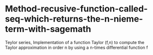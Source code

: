 # Method-recusive-function-called-seq-which-returns-the-n-nieme-term-with-sagemath
Teylor series, Implementation of a function Taylor (f,n) to compute the Taylor approximation in order n by using a n-times differential function f 
